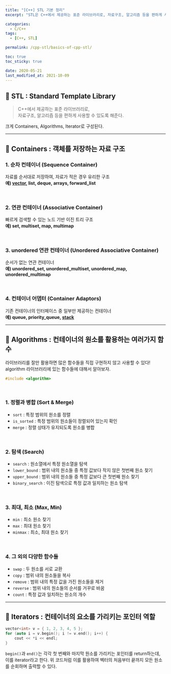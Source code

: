 ```yaml
---
title: "[C++] STL 기본 정리"
excerpt: "STL은 C++에서 제공하는 표준 라이브러리로, 자료구조, 알고리즘 등을 편하게 사용할 수 있도록 해준다. Container, Algorithm, Iterator"

categories:
  - C/C++
tags:
  - [C++, STL]

permalink: /cpp-stl/basics-of-cpp-stl/

toc: true
toc_sticky: true

date: 2020-05-21
last_modified_at: 2021-10-09
---
```


## 🦥 STL : Standard Template Library

> C++에서 제공하는 표준 라이브러리로,<br>
> 자료구조, 알고리즘 등을 편하게 사용할 수 있도록 해준다.

크게 Containers, Algorithms, Iterator로 구성된다.

---

## 🦥 Containers : 객체를 저장하는 자료 구조

### 1. 순차 컨테이너 (Sequence Container)

자료를 순서대로 저장하여, 자료가 적은 경우 유리한 구조<br>
**예) [vector](https://choiiis.github.io/cpp-stl/basics-of-vector-class/), list, deque, arrays, forward_list**

<br>

### 2. 연관 컨테이너 (Associative Container)

빠르게 검색할 수 있는 노드 기반 이진 트리 구조<br>
**예) set, multiset, map, multimap**

<br>

### 3. unordered 연관 컨테이너 (Unordered Associative Container)

순서가 없는 연관 컨테이너<br>
**예) unordered_set, unordered_multiset, unordered_map, unordered_multimap**

<br>

### 4. 컨테이너 어뎁터 (Container Adaptors)

기존 컨테이너의 인터페이스 중 일부만 제공하는 컨테이너<br>
**예) queue, priority_queue, [stack](https://choiiis.github.io/cpp-stl/basics-of-stack-class/)**

---

## 🦥 Algorithms : 컨테이너의 원소를 활용하는 여러가지 함수

라이브러리를 잘만 활용하면 많은 함수들을 직접 구현하지 않고 사용할 수 있다!<br>
algorithm 라이브러리에 있는 함수들에 대해서 알아보자.

```cpp
#include <algorithm>
```

<br>

### 1. 정렬과 병합 (Sort & Merge)

- `sort` : 특정 범위의 원소를 정렬
- `is_sorted` : 특정 범위의 원소들이 정렬되어 있는지 확인
- `merge` : 정렬 상태가 유지되도록 원소를 병합

<br>

### 2. 탐색 (Search)

- `search` : 원소열에서 특정 원소열을 탐색
- `lower_bound` : 범위 내의 원소들 중 특정 값보다 작지 않은 첫번째 원소 찾기
- `upper_bound` : 범위 내의 원소들 중 특정 값보다 큰 첫번째 원소 찾기
- `binary_search` : 이진 탐색으로 특정 값과 일치하는 원소 탐색

<br>

### 3. 최대, 최소 (Max, Min)

- `min` : 최소 원소 찾기
- `max` : 최대 원소 찾기
- `minmax` : 최소, 최대 원소 찾기

<br>

### 4. 그 외의 다양한 함수들

- `swap` : 두 원소를 서로 교환
- `copy` : 범위 내의 원소들을 복사
- `remove` : 범위 내의 특정 값을 가진 원소들을 제거
- `reverse` : 범위 내의 원소들의 순서를 거꾸로 바꿈
- `count` : 특정 값과 일치하는 원소의 개수

---

## 🦥 Iterators : 컨테이너의 요소를 가리키는 포인터 역할

```cpp
vector<int> v = { 1, 2, 3, 4, 5 };
for (auto i = v.begin(); i != v.end(); i++) {
	cout << *i << endl;
}
```

`begin()`과 `end()`는 각각 첫 번째와 마지막 원소를 가리키는 포인터를 return하는데, 이를 iterator라고 한다. 위 코드처럼 이를 활용하여 벡터의 처음부터 끝까지 모든 원소를 순회하며 출력할 수 있다.
